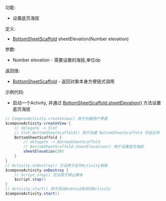 功能:

+ 设置底页海拔

定义:

+ [BottomSheetScaffold](/API/UI/Compose/Widget/BottomSheetScaffold/README.md) sheetElevation(Number
  elevation)

参数:

+ Number elevation - 需要设置的海拔,单位dp

返回值:

+ [BottomSheetScaffold](/API/UI/Compose/Widget/BottomSheetScaffold/README.md) - 返回对象本身方便链式调用

示例代码:

+ 启动一个Activity,
  并通过 [BottomSheetScaffold.sheetElevation()](/API/UI/Compose/Widget/BottomSheetScaffold/README.md?id=sheetElevation)
  方法设置底页海拔

```groovy
// ComposeActivity.createView() 用于创建用户界面
$composeActivity.createView {
    // delegate -> Slot
    // Slot.BottomSheetScaffold() 用于创建 BottomSheetScaffold 可组合项
    BottomSheetScaffold {
        // delegate -> BottomSheetScaffold
        // BottomSheetScaffold.sheetElevation() 用于设置底页海拔
        sheetElevation(20)
    }
}
// Activity.onDestroy() 方法用于监听Activity销毁
$composeActivity.onDestroy {
    // Script.stop() 方法用于停止脚本
    $script.stop()
}
// Activity.start() 用于启动Android系统的Activity
$composeActivity.start()
```